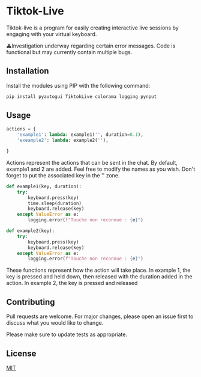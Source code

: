 # Tiktok-Live

Tiktok-live is a program for easily creating interactive live sessions by engaging with your virtual keyboard.

⚠️Investigation underway regarding certain error messages. Code is functional but may currently contain multiple bugs.

## Installation

Install the modules using PIP with the following command:
```bash
pip install pyautogui TiktokLive colorama logging pynput
```

## Usage

```python
actions = {
    'example1': lambda: example1('', duration=0.1),
    'exeample2': lambda: example2(''),

}
```
Actions represent the actions that can be sent in the chat.
By default, example1 and 2 are added. Feel free to modify the names as you wish.
Don't forget to put the associated key in the '' zone.


```python
def example1(key, duration):
    try:
        keyboard.press(key)
        time.sleep(duration)
        keyboard.release(key)
    except ValueError as e:
        logging.error(f"Touche non reconnue : {e}")

def example2(key):
    try:
        keyboard.press(key)
        keyboard.release(key)
    except ValueError as e:
        logging.error(f"Touche non reconnue : {e}")

```
These functions represent how the action will take place.
In example 1, the key is pressed and held down, then released with the duration added in the action.
In example 2, the key is pressed and released


## Contributing

Pull requests are welcome. For major changes, please open an issue first
to discuss what you would like to change.

Please make sure to update tests as appropriate.

## License

[MIT](https://choosealicense.com/licenses/mit/)
